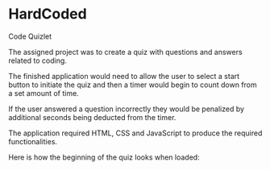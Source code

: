 # HardCoded
Code Quizlet

The assigned project was to create a quiz with questions and answers related to coding. 

The finished application would need to allow the user to select a start button to initiate the quiz and then a timer would begin to count down from a set amount of time. 

If the user answered a question incorrectly they would be penalized by additional seconds being deducted from the timer. 

The application required HTML, CSS and JavaScript to produce the required functionalities.

Here is how the beginning of the quiz looks when loaded:



 

